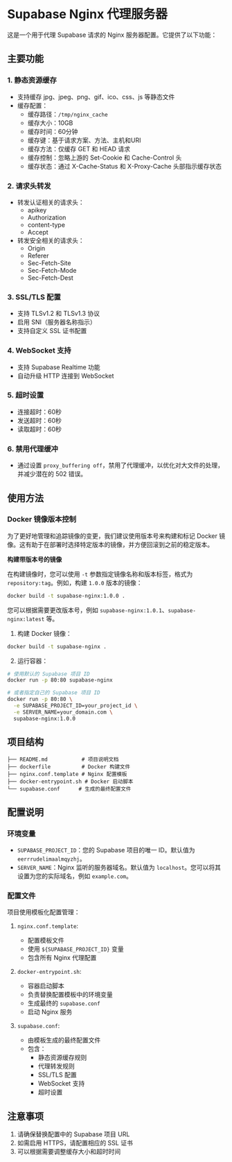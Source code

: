 # Supabase Nginx 代理服务器

这是一个用于代理 Supabase 请求的 Nginx 服务器配置。它提供了以下功能：

## 主要功能

### 1. 静态资源缓存
- 支持缓存 jpg、jpeg、png、gif、ico、css、js 等静态文件
- 缓存配置：
  - 缓存路径：`/tmp/nginx_cache`
  - 缓存大小：10GB
  - 缓存时间：60分钟
  - 缓存键：基于请求方案、方法、主机和URI
  - 缓存方法：仅缓存 GET 和 HEAD 请求
  - 缓存控制：忽略上游的 Set-Cookie 和 Cache-Control 头
  - 缓存状态：通过 X-Cache-Status 和 X-Proxy-Cache 头部指示缓存状态

### 2. 请求头转发
- 转发认证相关的请求头：
  - apikey
  - Authorization
  - content-type
  - Accept
- 转发安全相关的请求头：
  - Origin
  - Referer
  - Sec-Fetch-Site
  - Sec-Fetch-Mode
  - Sec-Fetch-Dest

### 3. SSL/TLS 配置
- 支持 TLSv1.2 和 TLSv1.3 协议
- 启用 SNI（服务器名称指示）
- 支持自定义 SSL 证书配置

### 4. WebSocket 支持
- 支持 Supabase Realtime 功能
- 自动升级 HTTP 连接到 WebSocket

### 5. 超时设置
- 连接超时：60秒
- 发送超时：60秒
- 读取超时：60秒

### 6. 禁用代理缓冲
- 通过设置 `proxy_buffering off`，禁用了代理缓冲，以优化对大文件的处理，并减少潜在的 502 错误。

## 使用方法

### Docker 镜像版本控制

为了更好地管理和追踪镜像的变更，我们建议使用版本号来构建和标记 Docker 镜像。这有助于在部署时选择特定版本的镜像，并方便回滚到之前的稳定版本。

**构建带版本号的镜像**

在构建镜像时，您可以使用 `-t` 参数指定镜像名称和版本标签，格式为 `repository:tag`。例如，构建 `1.0.0` 版本的镜像：

```bash
docker build -t supabase-nginx:1.0.0 .
```

您可以根据需要更改版本号，例如 `supabase-nginx:1.0.1`、`supabase-nginx:latest` 等。


1. 构建 Docker 镜像：
```bash
docker build -t supabase-nginx .
```

2. 运行容器：
```bash
# 使用默认的 Supabase 项目 ID
docker run -p 80:80 supabase-nginx

# 或者指定自己的 Supabase 项目 ID
docker run -p 80:80 \
  -e SUPABASE_PROJECT_ID=your_project_id \
  -e SERVER_NAME=your_domain.com \
  supabase-nginx:1.0.0
```

## 项目结构

```
├── README.md           # 项目说明文档
├── dockerfile          # Docker 构建文件
├── nginx.conf.template # Nginx 配置模板
├── docker-entrypoint.sh # Docker 启动脚本
└── supabase.conf      # 生成的最终配置文件
```

## 配置说明

### 环境变量
- `SUPABASE_PROJECT_ID`：您的 Supabase 项目的唯一 ID。默认值为 `eerrrudelimaalmqyzhj`。
- `SERVER_NAME`：Nginx 监听的服务器域名。默认值为 `localhost`。您可以将其设置为您的实际域名，例如 `example.com`。

### 配置文件
项目使用模板化配置管理：
1. `nginx.conf.template`: 
   - 配置模板文件
   - 使用 `${SUPABASE_PROJECT_ID}` 变量
   - 包含所有 Nginx 代理配置

2. `docker-entrypoint.sh`:
   - 容器启动脚本
   - 负责替换配置模板中的环境变量
   - 生成最终的 `supabase.conf`
   - 启动 Nginx 服务

3. `supabase.conf`:
   - 由模板生成的最终配置文件
   - 包含：
     - 静态资源缓存规则
     - 代理转发规则
     - SSL/TLS 配置
     - WebSocket 支持
     - 超时设置

## 注意事项

1. 请确保替换配置中的 Supabase 项目 URL
2. 如需启用 HTTPS，请配置相应的 SSL 证书
3. 可以根据需要调整缓存大小和超时时间